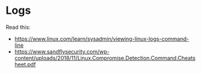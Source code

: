 # Logs
Read this:

* <https://www.linux.com/learn/sysadmin/viewing-linux-logs-command-line>
* <https://www.sandflysecurity.com/wp-content/uploads/2018/11/Linux.Compromise.Detection.Command.Cheatsheet.pdf>